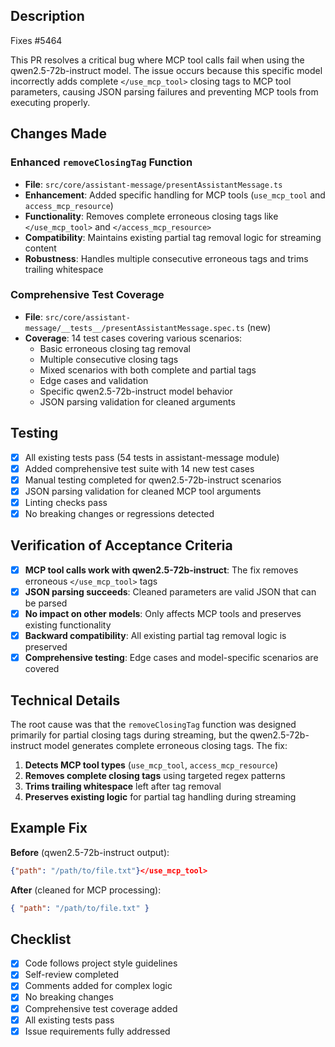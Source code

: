 ## Description

Fixes #5464

This PR resolves a critical bug where MCP tool calls fail when using the qwen2.5-72b-instruct model. The issue occurs because this specific model incorrectly adds complete `</use_mcp_tool>` closing tags to MCP tool parameters, causing JSON parsing failures and preventing MCP tools from executing properly.

## Changes Made

### Enhanced `removeClosingTag` Function

- **File**: `src/core/assistant-message/presentAssistantMessage.ts`
- **Enhancement**: Added specific handling for MCP tools (`use_mcp_tool` and `access_mcp_resource`)
- **Functionality**: Removes complete erroneous closing tags like `</use_mcp_tool>` and `</access_mcp_resource>`
- **Compatibility**: Maintains existing partial tag removal logic for streaming content
- **Robustness**: Handles multiple consecutive erroneous tags and trims trailing whitespace

### Comprehensive Test Coverage

- **File**: `src/core/assistant-message/__tests__/presentAssistantMessage.spec.ts` (new)
- **Coverage**: 14 test cases covering various scenarios:
    - Basic erroneous closing tag removal
    - Multiple consecutive closing tags
    - Mixed scenarios with both complete and partial tags
    - Edge cases and validation
    - Specific qwen2.5-72b-instruct model behavior
    - JSON parsing validation for cleaned arguments

## Testing

- [x] All existing tests pass (54 tests in assistant-message module)
- [x] Added comprehensive test suite with 14 new test cases
- [x] Manual testing completed for qwen2.5-72b-instruct scenarios
- [x] JSON parsing validation for cleaned MCP tool arguments
- [x] Linting checks pass
- [x] No breaking changes or regressions detected

## Verification of Acceptance Criteria

- [x] **MCP tool calls work with qwen2.5-72b-instruct**: The fix removes erroneous `</use_mcp_tool>` tags
- [x] **JSON parsing succeeds**: Cleaned parameters are valid JSON that can be parsed
- [x] **No impact on other models**: Only affects MCP tools and preserves existing functionality
- [x] **Backward compatibility**: All existing partial tag removal logic is preserved
- [x] **Comprehensive testing**: Edge cases and model-specific scenarios are covered

## Technical Details

The root cause was that the `removeClosingTag` function was designed primarily for partial closing tags during streaming, but the qwen2.5-72b-instruct model generates complete erroneous closing tags. The fix:

1. **Detects MCP tool types** (`use_mcp_tool`, `access_mcp_resource`)
2. **Removes complete closing tags** using targeted regex patterns
3. **Trims trailing whitespace** left after tag removal
4. **Preserves existing logic** for partial tag handling during streaming

## Example Fix

**Before** (qwen2.5-72b-instruct output):

```json
{"path": "/path/to/file.txt"}</use_mcp_tool>
```

**After** (cleaned for MCP processing):

```json
{ "path": "/path/to/file.txt" }
```

## Checklist

- [x] Code follows project style guidelines
- [x] Self-review completed
- [x] Comments added for complex logic
- [x] No breaking changes
- [x] Comprehensive test coverage added
- [x] All existing tests pass
- [x] Issue requirements fully addressed
